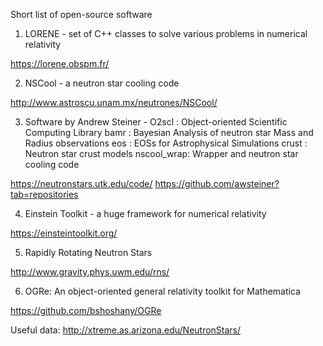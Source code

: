 Short list of open-source software

1) LORENE - set of C++ classes to solve various problems in numerical relativity

https://lorene.obspm.fr/

2) NSCool - a neutron star cooling code

http://www.astroscu.unam.mx/neutrones/NSCool/

3) Software by Andrew Steiner - 
O2scl      : Object-oriented Scientific Computing Library
bamr       : Bayesian Analysis of neutron star Mass and Radius observations
eos        : EOSs for Astrophysical Simulations
crust      : Neutron star crust models
nscool_wrap: Wrapper and neutron star cooling code

https://neutronstars.utk.edu/code/
https://github.com/awsteiner?tab=repositories

4) Einstein Toolkit - a huge framework for numerical relativity

https://einsteintoolkit.org/

5) Rapidly Rotating Neutron Stars

http://www.gravity.phys.uwm.edu/rns/

6) OGRe: An object-oriented general relativity toolkit for Mathematica

https://github.com/bshoshany/OGRe

Useful data: http://xtreme.as.arizona.edu/NeutronStars/
